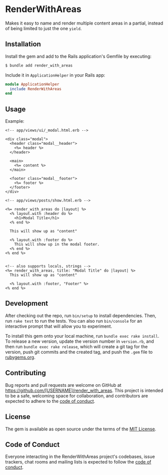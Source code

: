 # RenderWithAreas

Makes it easy to name and render multiple content areas in a partial,
instead of being limited to just the one `yield`.

## Installation

Install the gem and add to the Rails application's Gemfile by executing:

```bash
$ bundle add render_with_areas
```

Include it in `ApplicationHelper` in your Rails app:

```rb
module ApplicationHelper
  include RenderWithAreas
end
```

## Usage

Example:

```erb
<!-- app/views/ui/_modal.html.erb -->

<div class="modal">
  <header class="modal__header">
    <%= header %>
  </header>

  <main>
    <%= content %>
  </main>

  <footer class="modal__footer">
    <%= footer %>
  </footer>
</div>

<!-- app/views/posts/show.html.erb -->

<%= render_with_areas do |layout| %>
  <% layout.with :header do %>
    <h1>Modal Title</h1>
  <% end %>

  This will show up as "content"

  <% layout.with :footer do %>
    This will show up in the modal footer.
  <% end %>
<% end %>


<!-- also supports locals, strings -->
<%= render_with_areas, title: "Modal Title" do |layout| %>
  This will show up as "content"

  <% layout.with :footer, "Footer" %>
<% end %>
```

## Development

After checking out the repo, run `bin/setup` to install dependencies. Then, run `rake test` to run the tests. You can also run `bin/console` for an interactive prompt that will allow you to experiment.

To install this gem onto your local machine, run `bundle exec rake install`. To release a new version, update the version number in `version.rb`, and then run `bundle exec rake release`, which will create a git tag for the version, push git commits and the created tag, and push the `.gem` file to [rubygems.org](https://rubygems.org).

## Contributing

Bug reports and pull requests are welcome on GitHub at https://github.com/[USERNAME]/render_with_areas. This project is intended to be a safe, welcoming space for collaboration, and contributors are expected to adhere to the [code of conduct](https://github.com/[USERNAME]/render_with_areas/blob/main/CODE_OF_CONDUCT.md).

## License

The gem is available as open source under the terms of the [MIT License](https://opensource.org/licenses/MIT).

## Code of Conduct

Everyone interacting in the RenderWithAreas project's codebases, issue trackers, chat rooms and mailing lists is expected to follow the [code of conduct](https://github.com/[USERNAME]/render_with_areas/blob/main/CODE_OF_CONDUCT.md).
